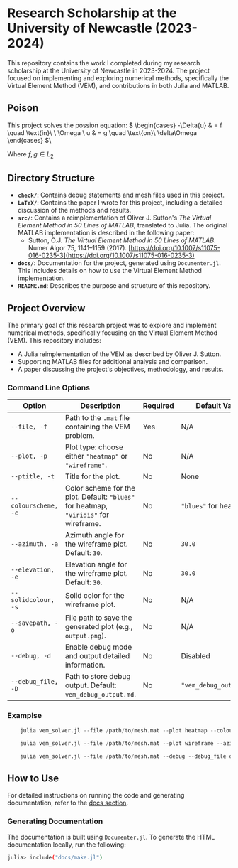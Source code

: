 # Research Scholarship at the University of Newcastle (2023-2024)

This repository contains the work I completed during my research scholarship at the University of Newcastle in 2023-2024. The project focused on implementing and exploring numerical methods, specifically the Virtual Element Method (VEM), and contributions in both Julia and MATLAB.

## Poison 
This project solves the possion equation: 
$ \begin{cases}
    -\Delta{u} & = f \quad  \text{in}\ \ \Omega \\
    u & = g \quad  \text{on}\ \delta\Omega
\end{cases} $\\

Where $f,g \in L_2$

## Directory Structure

- **`check/`**: Contains debug statements and mesh files used in this project.
- **`LaTeX/`**: Contains the paper I wrote for this project, including a detailed discussion of the methods and results.
- **`src/`**: Contains a reimplementation of Oliver J. Sutton's *The Virtual Element Method in 50 Lines of MATLAB*, translated to Julia. The original MATLAB implementation is described in the following paper:
  - Sutton, O.J. *The Virtual Element Method in 50 Lines of MATLAB*. Numer Algor 75, 1141–1159 (2017). [https://doi.org/10.1007/s11075-016-0235-3](https://doi.org/10.1007/s11075-016-0235-3)
- **`docs/`**: Documentation for the project, generated using `Documenter.jl`. This includes details on how to use the Virtual Element Method implementation.
- **`README.md`**: Describes the purpose and structure of this repository.

## Project Overview

The primary goal of this research project was to explore and implement numerical methods, specifically focusing on the Virtual Element Method (VEM). This repository includes:

- A Julia reimplementation of the VEM as described by Oliver J. Sutton.
- Supporting MATLAB files for additional analysis and comparison.
- A paper discussing the project's objectives, methodology, and results.


### Command Line Options 

| Option              | Description                                                                 | Required | Default Value             |
|---------------------|-----------------------------------------------------------------------------|----------|---------------------------|
| `--file, -f`        | Path to the `.mat` file containing the VEM problem.                         | Yes      | N/A                       |
| `--plot, -p`        | Plot type: choose either `"heatmap"` or `"wireframe"`.                      | No       | N/A                       |
| `--ptitle, -t`      | Title for the plot.                                                         | No       | None                      |
| `--colourscheme, -c`| Color scheme for the plot. Default: `"blues"` for heatmap, `"viridis"` for wireframe. | No       | `"blues"` for heatmap     |
| `--azimuth, -a`     | Azimuth angle for the wireframe plot. Default: `30`.                        | No       | `30.0`                    |
| `--elevation, -e`   | Elevation angle for the wireframe plot. Default: `30`.                      | No       | `30.0`                    |
| `--solidcolour, -s` | Solid color for the wireframe plot.                                         | No       | N/A                       |
| `--savepath, -o`    | File path to save the generated plot (e.g., `output.png`).                  | No       | N/A                       |
| `--debug, -d`       | Enable debug mode and output detailed information.                          | No       | Disabled                  |
| `--debug_file, -D`  | Path to store debug output. Default: `vem_debug_output.md`.                 | No       | `"vem_debug_output.md"`   |

### Examplse

```julia
    julia vem_solver.jl --file /path/to/mesh.mat --plot heatmap --colourscheme plasma --savepath output.svg
```

```julia
    julia vem_solver.jl --file /path/to/mesh.mat --plot wireframe --azimuth 45 --elevation 60 --solidcolour red --savepath wireframe.png
```

```julia
    julia vem_solver.jl --file /path/to/mesh.mat --debug --debug_file debug_output.md
```

## How to Use

For detailed instructions on running the code and generating documentation, refer to the [docs section](https://roryyarr.github.io/Summer-project-2023-2024/docs/build/index.html).

### Generating Documentation

The documentation is built using `Documenter.jl`. To generate the HTML documentation locally, run the following:

```bash
julia> include("docs/make.jl")
```